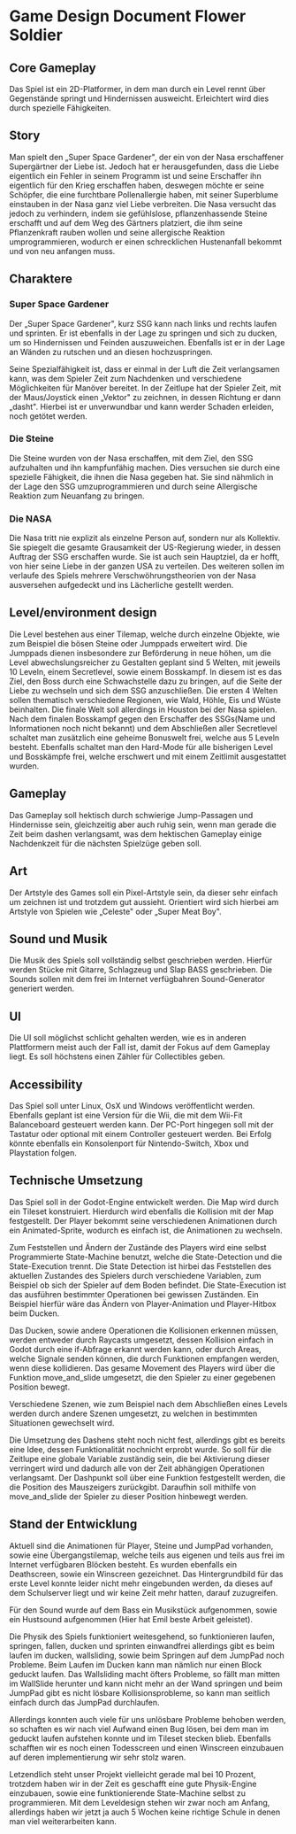 # Game Design Document Flower Soldier
## Core Gameplay 
Das Spiel ist ein 2D-Platformer, in dem man durch ein Level rennt über Gegenstände springt und Hindernissen ausweicht. Erleichtert wird dies durch spezielle Fähigkeiten.

## Story
Man spielt den „Super Space Gardener", der ein von der Nasa erschaffener Supergärtner der Liebe ist. Jedoch hat er herausgefunden, dass die Liebe eigentlich ein Fehler in seinem Programm ist und seine Erschaffer ihn eigentlich für den
Krieg erschaffen haben, deswegen möchte er seine Schöpfer, die eine furchtbare Pollenallergie haben, mit seiner Superblume einstauben in der Nasa ganz viel Liebe verbreiten. Die Nasa versucht das jedoch zu verhindern, indem sie
gefühlslose, pflanzenhassende Steine erschafft und auf dem Weg des Gärtners platziert, die ihm seine Pflanzenkraft rauben wollen und seine allergische Reaktion umprogrammieren, wodurch er einen schrecklichen Hustenanfall bekommt und von neu anfangen muss.

## Charaktere
### Super Space Gardener
Der „Super Space Gardener", kurz SSG kann nach links und rechts laufen und sprinten. Er ist ebenfalls in der Lage zu springen und sich zu ducken, um so Hindernissen und Feinden auszuweichen. Ebenfalls ist er in der Lage an Wänden zu
rutschen und an diesen hochzuspringen.

Seine Spezialfähigkeit ist, dass er einmal in der Luft die Zeit
verlangsamen kann, was dem Spieler Zeit zum Nachdenken und verschiedene
Möglichkeiten für Manöver bereitet. In der Zeitlupe hat der Spieler
Zeit, mit der Maus/Joystick einen „Vektor" zu zeichnen, in dessen
Richtung er dann „dasht". Hierbei ist er unverwundbar und kann werder Schaden erleiden, noch getötet werden.

### Die Steine
Die Steine wurden von der Nasa erschaffen, mit dem Ziel, den SSG aufzuhalten und ihn kampfunfähig machen. Dies versuchen sie durch eine spezielle Fähigkeit, die ihnen die Nasa gegeben hat. Sie sind nähmlich in der Lage den SSG 
umzuprogrammieren und durch seine Allergische Reaktion zum Neuanfang zu bringen.

### Die NASA
Die Nasa tritt nie explizit als einzelne Person auf, sondern nur als Kollektiv. Sie spiegelt die gesamte Grausamkeit der US-Regierung wieder, in dessen Auftrag der SSG erschaffen wurde. Sie ist auch sein Hauptziel,
da er hofft, von hier seine Liebe in der ganzen USA zu verteilen. Des weiteren sollen im verlaufe des Spiels mehrere Verschwöhrungstheorien von der Nasa ausversehen aufgedeckt und ins Lächerliche gestellt werden.

## Level/environment design
Die Level bestehen aus einer Tilemap, welche durch einzelne Objekte, wie zum Beispiel die bösen Steine oder Jumppads erweitert wird. Die Jumppads dienen insbesondere zur Beförderung in neue höhen, um die Level
abwechslungsreicher zu Gestalten geplant sind 5 Welten, mit jeweils 10 Leveln, einem Secretlevel, sowie einem Bosskampf. In diesem ist es das Ziel, den Boss durch eine Schwachstelle dazu zu bringen, auf die Seite der Liebe zu wechseln
und sich dem SSG anzuschließen. Die ersten 4 Welten sollen thematisch verschiedene Regionen, wie Wald, Höhle, Eis und Wüste beinhalten. Die finale Welt soll allerdings in Houston bei der Nasa spielen. Nach dem finalen Bosskampf gegen
den Erschaffer des SSGs(Name und Informationen noch nicht bekannt) und dem Abschließen aller Secretlevel schaltet man zusätzlich eine geheime Bonuswelt frei, welche aus 5 Leveln besteht. Ebenfalls schaltet man den Hard-Mode für alle
bisherigen Level und Bosskämpfe frei, welche erschwert und mit einem Zeitlimit ausgestattet wurden.

## Gameplay
Das Gameplay soll hektisch durch schwierige Jump-Passagen und Hindernisse sein, gleichzeitig aber auch ruhig sein, wenn man gerade die Zeit beim dashen verlangsamt, was dem hektischen Gameplay einige Nachdenkzeit für die
nächsten Spielzüge geben soll.

## Art
Der Artstyle des Games soll ein Pixel-Artstyle sein, da dieser sehr einfach um zeichnen ist und trotzdem gut aussieht. Orientiert wird sich hierbei am Artstyle von Spielen wie „Celeste" oder „Super Meat Boy".

## Sound und Musik

Die Musik des Spiels soll vollständig selbst geschrieben werden. Hierfür werden Stücke mit Gitarre, Schlagzeug und Slap BASS geschrieben. Die Sounds sollen mit dem frei im Internet verfügbahren Sound-Generator generiert
werden.

## UI
Die UI soll möglichst schlicht gehalten werden, wie es in anderen Plattformern meist auch der Fall ist, damit der Fokus auf dem Gameplay liegt. Es soll höchstens einen Zähler für Collectibles geben.

## Accessibility

Das Spiel soll unter Linux, OsX und Windows veröffentlicht werden. Ebenfalls geplant ist eine Version für die Wii, die mit dem Wii-Fit Balanceboard gesteuert werden kann. Der PC-Port hingegen soll mit der Tastatur oder optional mit
einem Controller gesteuert werden. Bei Erfolg könnte ebenfalls ein Konsolenport für Nintendo-Switch, Xbox und Playstation folgen.

## Technische Umsetzung
Das Spiel soll in der Godot-Engine entwickelt werden. Die Map wird durch ein Tileset konstruiert. Hierdurch wird ebenfalls die Kollision mit der Map festgestellt. Der Player bekommt seine verschiedenen Animationen durch ein
Animated-Sprite, wodurch es einfach ist, die Animationen zu wechseln.

Zum Feststellen und Ändern der Zustände des Players wird eine selbst Programmierte State-Machine benutzt, welche die State-Detection und die State-Execution trennt.
Die State Detection ist hirbei das Feststellen des aktuellen Zustandes des Spielers durch verschiedene Variablen, zum Beispiel ob sich der Spieler auf dem Boden befindet. Die State-Execution ist das ausführen bestimmter Operationen
bei gewissen Zuständen. Ein Beispiel hierfür wäre das Ändern von Player-Animation und Player-Hitbox beim Ducken.

Das Ducken, sowie andere Operationen die Kollisionen erkennen müssen, werden entweder durch Raycasts umgesetzt, dessen
Kollision einfach in Godot durch eine if-Abfrage erkannt werden kann, oder durch Areas, welche Signale senden können, die durch Funktionen empfangen werden, wenn diese kollidieren. Das gesame Movement des Players wird über die Funktion
move_and_slide umgesetzt, die den Spieler zu einer gegebenen Position bewegt.

Verschiedene Szenen, wie zum Beispiel nach dem Abschließen eines Levels werden durch andere Szenen umgesetzt, zu welchen in bestimmten Situationen gewechselt
wird.

Die Umsetzung des Dashens steht noch nicht fest, allerdings gibt es bereits eine Idee, dessen Funktionalität nochnicht erprobt wurde. So soll für die Zeitlupe eine globale Variable zuständig sein, die bei Aktivierung dieser verringert 
wird und dadurch alle von der Zeit abhängigen Operationen verlangsamt. Der Dashpunkt soll über eine Funktion festgestellt werden, die die Position des Mauszeigers zurückgibt. Daraufhin soll mithilfe von move_and_slide der Spieler zu
dieser Position hinbewegt werden.

## Stand der Entwicklung
Aktuell sind die Animationen für Player, Steine und JumpPad vorhanden, sowie eine Übergangstilemap, welche teils aus eigenen und teils aus frei im Internet verfügbaren Blöcken besteht. Es wurden ebenfalls ein Deathscreen, sowie ein
Winscreen gezeichnet. Das Hintergrundbild für das erste Level konnte leider nicht mehr eingebunden werden, da dieses auf dem Schulserver liegt und wir keine Zeit mehr hatten, darauf zuzugreifen.

Für den Sound wurde auf dem Bass ein Musikstück aufgenommen, sowie ein Hustsound aufgenommen (Hier hat Emil beste Arbeit geleistet).

Die Physik des Spiels funktioniert weitesgehend, so funktionieren laufen, springen, fallen, ducken und sprinten einwandfrei allerdings gibt es beim laufen im ducken, wallsliding, sowie beim Springen auf dem JumpPad noch Probleme. Beim
Laufen im Ducken kann man nämlich nur einen Block geduckt laufen. Das Wallsliding macht öfters Probleme, so fällt man mitten im WallSlide herunter und kann nicht mehr an der Wand springen und beim JumpPad gibt es nicht lösbare 
Kollisionsprobleme, so kann man seitlich einfach durch das JumpPad durchlaufen.

Allerdings konnten auch viele für uns unlösbare Probleme behoben werden, so schaften es wir nach viel Aufwand einen Bug lösen, bei dem man im geduckt laufen aufstehen konnte und im Tileset stecken blieb. Ebenfalls schafften wir es noch
einen Todesscreen und einen Winscreen einzubauen auf deren implementierung wir sehr stolz waren.

Letzendlich steht unser Projekt vielleicht gerade mal bei 10 Prozent, trotzdem haben wir in der Zeit es geschafft eine gute Physik-Engine einzubauen, sowie eine funktionierende State-Machine selbst zu programmieren. Mit dem
Leveldesign stehen wir zwar noch am Anfang, allerdings haben wir jetzt ja auch 5 Wochen keine richtige Schule in denen man viel weiterarbeiten kann.
